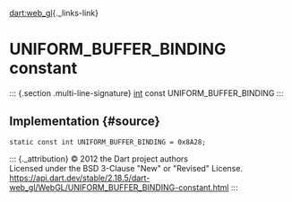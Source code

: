 [dart:web\_gl](../../dart-web_gl/dart-web_gl-library){._links-link}

UNIFORM\_BUFFER\_BINDING constant
=================================

::: {.section .multi-line-signature}
[int](../../dart-core/int-class) const UNIFORM\_BUFFER\_BINDING
:::

Implementation {#source}
--------------

``` {.language-dart data-language="dart"}
static const int UNIFORM_BUFFER_BINDING = 0x8A28;
```

::: {._attribution}
© 2012 the Dart project authors\
Licensed under the BSD 3-Clause \"New\" or \"Revised\" License.\
<https://api.dart.dev/stable/2.18.5/dart-web_gl/WebGL/UNIFORM_BUFFER_BINDING-constant.html>
:::
